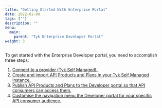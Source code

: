 ```yaml
---
title: "Getting Started With Enterprise Portal"
date: 2022-02-08
tags: [""]
description: ""
menu:
  main:
    parent: "Tyk Enterprise Developer Portal"
weight: 3
---
```



To get started with the Enterprise Developer portal, you need to accomplish three steps:

1. [Connect to a provider (Tyk Self Managed).](/docs/tyk-stack/tyk-developer-portal/enterprise-developer-portal/getting-started-with-enterprise-portal/with-tyk-self-managed-as-provider/)
2. [Create and import API Products and Plans in your Tyk Self Managed Instance.](/docs/tyk-stack/tyk-developer-portal/enterprise-developer-portal/getting-started-with-enterprise-portal/create-api-product-and-plan/)
3. [Publish API Products and Plans to the Developer portal so that API consumers can access them.](/docs/tyk-stack/tyk-developer-portal/enterprise-developer-portal/getting-started-with-enterprise-portal/publish-api-products-and-plans/)
4. [Customise the navigation menu the Developer portal for your specific API consumer audience.](/docs/tyk-stack/tyk-developer-portal/enterprise-developer-portal/getting-started-with-enterprise-portal/customise-menus/)
